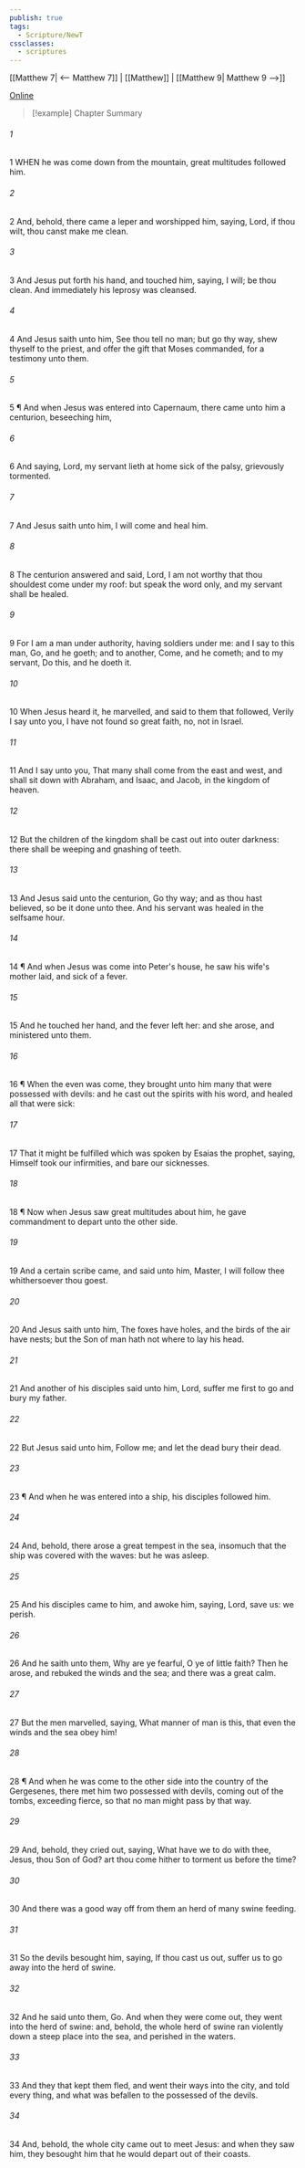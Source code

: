 ```yaml
---
publish: true
tags:
  - Scripture/NewT
cssclasses:
  - scriptures
---
```

[[Matthew 7| <-- Matthew 7]] | [[Matthew]] | [[Matthew 9| Matthew 9 -->]]

[Online](https://churchofjesuschrist.org/study/scriptures/nt/matt/8?lang=eng)

>[!example] Chapter Summary
>
###### 1
1 WHEN he was come down from the mountain, great multitudes followed him.
###### 2
2 And, behold, there came a leper and worshipped him, saying, Lord, if thou wilt, thou canst make me clean.
###### 3
3 And Jesus put forth his hand, and touched him, saying, I will; be thou clean. And immediately his leprosy was cleansed.
###### 4
4 And Jesus saith unto him, See thou tell no man; but go thy way, shew thyself to the priest, and offer the gift that Moses commanded, for a testimony unto them.
###### 5
5 ¶ And when Jesus was entered into Capernaum, there came unto him a centurion, beseeching him,
###### 6
6 And saying, Lord, my servant lieth at home sick of the palsy, grievously tormented.
###### 7
7 And Jesus saith unto him, I will come and heal him.
###### 8
8 The centurion answered and said, Lord, I am not worthy that thou shouldest come under my roof: but speak the word only, and my servant shall be healed.
###### 9
9 For I am a man under authority, having soldiers under me: and I say to this man, Go, and he goeth; and to another, Come, and he cometh; and to my servant, Do this, and he doeth it.
###### 10
10 When Jesus heard it, he marvelled, and said to them that followed, Verily I say unto you, I have not found so great faith, no, not in Israel.
###### 11
11 And I say unto you, That many shall come from the east and west, and shall sit down with Abraham, and Isaac, and Jacob, in the kingdom of heaven.
###### 12
12 But the children of the kingdom shall be cast out into outer darkness: there shall be weeping and gnashing of teeth.
###### 13
13 And Jesus said unto the centurion, Go thy way; and as thou hast believed, so be it done unto thee. And his servant was healed in the selfsame hour.
###### 14
14 ¶ And when Jesus was come into Peter's house, he saw his wife's mother laid, and sick of a fever.
###### 15
15 And he touched her hand, and the fever left her: and she arose, and ministered unto them.
###### 16
16 ¶ When the even was come, they brought unto him many that were possessed with devils: and he cast out the spirits with his word, and healed all that were sick:
###### 17
17 That it might be fulfilled which was spoken by Esaias the prophet, saying, Himself took our infirmities, and bare our sicknesses.
###### 18
18 ¶ Now when Jesus saw great multitudes about him, he gave commandment to depart unto the other side.
###### 19
19 And a certain scribe came, and said unto him, Master, I will follow thee whithersoever thou goest.
###### 20
20 And Jesus saith unto him, The foxes have holes, and the birds of the air have nests; but the Son of man hath not where to lay his head.
###### 21
21 And another of his disciples said unto him, Lord, suffer me first to go and bury my father.
###### 22
22 But Jesus said unto him, Follow me; and let the dead bury their dead.
###### 23
23 ¶ And when he was entered into a ship, his disciples followed him.
###### 24
24 And, behold, there arose a great tempest in the sea, insomuch that the ship was covered with the waves: but he was asleep.
###### 25
25 And his disciples came to him, and awoke him, saying, Lord, save us: we perish.
###### 26
26 And he saith unto them, Why are ye fearful, O ye of little faith? Then he arose, and rebuked the winds and the sea; and there was a great calm.
###### 27
27 But the men marvelled, saying, What manner of man is this, that even the winds and the sea obey him!
###### 28
28 ¶ And when he was come to the other side into the country of the Gergesenes, there met him two possessed with devils, coming out of the tombs, exceeding fierce, so that no man might pass by that way.
###### 29
29 And, behold, they cried out, saying, What have we to do with thee, Jesus, thou Son of God? art thou come hither to torment us before the time?
###### 30
30 And there was a good way off from them an herd of many swine feeding.
###### 31
31 So the devils besought him, saying, If thou cast us out, suffer us to go away into the herd of swine.
###### 32
32 And he said unto them, Go. And when they were come out, they went into the herd of swine: and, behold, the whole herd of swine ran violently down a steep place into the sea, and perished in the waters.
###### 33
33 And they that kept them fled, and went their ways into the city, and told every thing, and what was befallen to the possessed of the devils.
###### 34
34 And, behold, the whole city came out to meet Jesus: and when they saw him, they besought him that he would depart out of their coasts.



